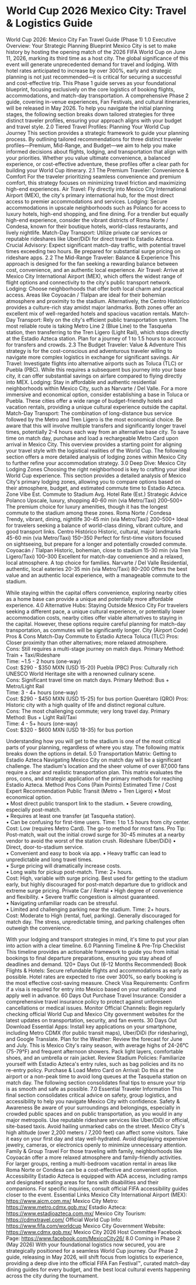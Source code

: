 # World Cup 2026 Mexico City: Travel & Logistics Guide

World Cup 2026: Mexico City Fan Travel Guide (Phase 1)
1.0 Executive Overview: Your Strategic Planning Blueprint
Mexico City is set to make history by hosting the opening match of the 2026 FIFA World Cup on June 11, 2026, marking its third time as a host city. The global significance of this event will generate unprecedented demand for travel and lodging. With hotel rates anticipated to increase by over 300%, early and strategic planning is not just recommended—it is critical for securing a successful and cost-effective trip. This Phase 1 guide serves as your foundational blueprint, focusing exclusively on the core logistics of booking flights, accommodations, and match-day transportation. A comprehensive Phase 2 guide, covering in-venue experiences, Fan Festivals, and cultural itineraries, will be released in May 2026. To help you navigate the initial planning stages, the following section breaks down tailored strategies for three distinct traveler profiles, ensuring your approach aligns with your budget and travel style.
2.0 Tiered Travel Profiles: Planning Your World Cup Journey
This section provides a strategic framework to guide your planning process. By outlining tailored recommendations for three distinct traveler profiles—Premium, Mid-Range, and Budget—we aim to help you make informed decisions about flights, lodging, and transportation that align with your priorities. Whether you value ultimate convenience, a balanced experience, or cost-effective adventure, these profiles offer a clear path for building your World Cup itinerary.
2.1 The Premium Traveler: Convenience & Comfort
For the traveler prioritizing seamless convenience and premium comfort, this strategy focuses on minimizing travel friction and maximizing high-end experiences.
Air Travel: Fly directly into Mexico City International Airport (MEX), the city's primary international hub, for the most direct access to premier accommodations and services.
Lodging: Secure accommodations in upscale neighborhoods such as Polanco for access to luxury hotels, high-end shopping, and fine dining. For a trendier but equally high-end experience, consider the vibrant districts of Roma Norte / Condesa, known for their boutique hotels, world-class restaurants, and lively nightlife.
Match-Day Transport: Utilize private car services or reputable rideshares like Uber/DiDi for direct travel to Estadio Azteca. Crucial Advisory: Expect significant match-day traffic, with potential travel times exceeding two hours. Be prepared for substantial surge pricing on rideshare apps.
2.2 The Mid-Range Traveler: Balance & Experience
This approach is designed for the fan seeking a rewarding balance between cost, convenience, and an authentic local experience.
Air Travel: Arrive at Mexico City International Airport (MEX), which offers the widest range of flight options and connectivity to the city's public transport network.
Lodging: Choose neighborhoods that offer both local charm and practical access. Areas like Coyoacán / Tlalpan are ideal for their bohemian atmosphere and proximity to the stadium. Alternatively, the Centro Histórico provides a culture-rich stay amidst major landmarks. Both zones offer an excellent mix of well-regarded hotels and spacious vacation rentals.
Match-Day Transport: Rely on the city's efficient public transportation system. The most reliable route is taking Metro Line 2 (Blue Line) to the Tasqueña station, then transferring to the Tren Ligero (Light Rail), which stops directly at the Estadio Azteca station. Plan for a journey of 1 to 1.5 hours to account for transfers and crowds.
2.3 The Budget Traveler: Value & Adventure
This strategy is for the cost-conscious and adventurous traveler willing to navigate more complex logistics in exchange for significant savings.
Air Travel: Investigate flights into alternative airports such as Toluca (TLC) or Puebla (PBC). While this requires a subsequent bus journey into your base city, it can offer substantial savings on airfare compared to flying directly into MEX.
Lodging: Stay in affordable and authentic residential neighborhoods within Mexico City, such as Narvarte / Del Valle. For a more immersive and economical option, consider establishing a base in Toluca or Puebla. These cities offer a wide range of budget-friendly hotels and vacation rentals, providing a unique cultural experience outside the capital.
Match-Day Transport: The combination of long-distance bus service followed by the Metro and Tren Ligero is the most economical choice. Be aware that this will involve multiple transfers and significantly longer travel times, potentially 2-4 hours each way from an alternative base city. To save time on match day, purchase and load a rechargeable Metro Card upon arrival in Mexico City.
This overview provides a starting point for aligning your travel style with the logistical realities of the World Cup. The following section offers a more detailed analysis of lodging zones within Mexico City to further refine your accommodation strategy.
3.0 Deep Dive: Mexico City Lodging Zones
Choosing the right neighborhood is key to crafting your ideal World Cup experience. This section provides a detailed analysis of Mexico City's primary lodging zones, allowing you to compare options based on their atmosphere, budget, and estimated commute time to Estadio Azteca.
Zone
Vibe
Est. Commute to Stadium
Avg. Hotel Rate (Est.)
Strategic Advice
Polanco
Upscale, luxury, shopping
40-60 min (via Metro/Taxi)
200–500+
The premium choice for luxury amenities, though it has the longest commute to the stadium among these zones.
Roma Norte / Condesa
Trendy, vibrant, dining, nightlife
30-45 min (via Metro/Taxi)
200–500+
Ideal for travelers seeking a balance of world-class dining, vibrant culture, and good transport links.
Centro Histórico
Historic, cultural, major landmarks
45-60 min (via Metro/Taxi)
150–350
Perfect for first-time visitors focused on sightseeing, but prepare for a longer and potentially crowded commute.
Coyoacán / Tlalpan
Historic, bohemian, close to stadium
15-30 min (via Tren Ligero/Taxi)
100–300
Excellent for match-day convenience and a relaxed, local atmosphere. A top choice for families.
Narvarte / Del Valle
Residential, authentic, local eateries
20-35 min (via Metro/Taxi)
80–200
Offers the best value and an authentic local experience, with a manageable commute to the stadium.

While staying within the capital offers convenience, exploring nearby cities as a home base can provide a unique and potentially more affordable experience.
4.0 Alternative Hubs: Staying Outside Mexico City
For travelers seeking a different pace, a unique cultural experience, or potentially lower accommodation costs, nearby cities offer viable alternatives to staying in the capital. However, these options require careful planning for match-day transportation, as commutes will be significantly longer.
City (Airport Code)
Pros & Cons
Match-Day Commute to Estadio Azteca
Toluca (TLC)
Pros: Closer proximity than other alternatives; more relaxed atmosphere.<br>Cons: Still requires a multi-stage journey on match days.
Primary Method: Train + Taxi/Rideshare<br>Time: ~1.5 - 2 hours (one-way)<br>Cost: $290 - $350 MXN (USD 15-20)
Puebla (PBC)
Pros: Culturally rich UNESCO World Heritage site with a renowned culinary scene.<br>Cons: Significant travel time on match days.
Primary Method: Bus + Metro/Light Rail<br>Time: 3 - 4+ hours (one-way)<br>Cost: $290 - $450 MXN (USD 15-25) for bus portion
Querétaro (QRO)
Pros: Historic city with a high quality of life and distinct regional culture.<br>Cons: The most challenging commute; very long travel day.
Primary Method: Bus + Light Rail/Taxi<br>Time: 4 - 5+ hours (one-way)<br>Cost: $320 - $600 MXN (USD 18-35) for bus portion

Understanding how you will get to the stadium is one of the most critical parts of your planning, regardless of where you stay. The following matrix breaks down the options in detail.
5.0 Transportation Matrix: Getting to Estadio Azteca
Navigating Mexico City on match day will be a significant challenge. The stadium's location and the sheer volume of over 87,000 fans require a clear and realistic transportation plan. This matrix evaluates the pros, cons, and strategic application of the primary methods for reaching Estadio Azteca.
Method
Pros
Cons (Pain Points)
Estimated Time / Cost
Expert Recommendation
Public Transit (Metro + Tren Ligero)
• Most economical option.<br>• Most direct public transport link to the stadium.
• Severe crowding, especially post-match.<br>• Requires at least one transfer (at Tasqueña station).<br>• Can be confusing for first-time users.
Time: 1 to 1.5 hours from city center.<br>Cost: Low (requires Metro Card).
The go-to method for most fans. Pro Tip: Post-match, wait out the initial crowd surge for 30-45 minutes at a nearby vendor to avoid the worst of the station crush.
Rideshare (Uber/DiDi)
• Direct, door-to-stadium service.<br>• Convenient and easy to book via app.
• Heavy traffic can lead to unpredictable and long travel times.<br>• Surge pricing will dramatically increase costs.<br>• Long waits for pickup post-match.
Time: 2+ hours.<br>Cost: High, variable with surge pricing.
Best used for getting to the stadium early, but highly discouraged for post-match departure due to gridlock and extreme surge pricing.
Private Car / Rental
• High degree of convenience and flexibility.
• Severe traffic congestion is almost guaranteed.<br>• Navigating unfamiliar roads can be stressful.<br>• Limited and challenging parking near the stadium.
Time: 2+ hours.<br>Cost: Moderate to High (rental, fuel, parking).
Generally discouraged for match day. The stress, unpredictable timing, and parking challenges often outweigh the convenience.

With your lodging and transport strategies in mind, it's time to put your plan into action with a clear timeline.
6.0 Planning Timeline & Pre-Trip Checklist
This timeline provides an actionable framework to guide you from initial bookings to final departure preparations, ensuring you stay ahead of deadlines and demand.
120+ Days Out (6-12 Months Recommended)
Book Flights & Hotels: Secure refundable flights and accommodations as early as possible. Hotel rates are expected to rise over 300%, so early booking is the most effective cost-saving measure.
Check Visa Requirements: Confirm if a visa is required for entry into Mexico based on your nationality and apply well in advance.
60 Days Out
Purchase Travel Insurance: Consider a comprehensive travel insurance policy to protect against unforeseen cancellations or medical issues.
Monitor Official Channels: Begin regularly checking official World Cup and Mexico City government websites for the latest updates on transportation, security, and fan events.
30 Days Out
Download Essential Apps: Install key applications on your smartphone, including Metro CDMX (for public transit maps), Uber/DiDi (for ridesharing), and Google Translate.
Plan for the Weather: Review the forecast for June and July. This is Mexico City's rainy season, with average highs of 24-26°C (75-79°F) and frequent afternoon showers. Pack light layers, comfortable shoes, and an umbrella or rain jacket.
Review Stadium Policies: Familiarize yourself with Estadio Azteca's entry rules, such as bag policies and its no re-entry policy.
Purchase & Load Metro Card on Arrival: Do this at the airport or a non-peak time to avoid long queues at the Tasqueña station on match day.
The following section consolidates final tips to ensure your trip is as smooth and safe as possible.
7.0 Essential Traveler Information
This final section consolidates critical advice on safety, group logistics, and accessibility to help you navigate Mexico City with confidence.
Safety & Awareness
Be aware of your surroundings and belongings, especially in crowded public spaces and on public transportation, as you would in any major metropolis.
Use reputable rideshare services like Uber/DiDi or official, site-based taxis. Avoid hailing unmarked cabs on the street.
Mexico City's high altitude (over 2,200 meters / 7,200 feet) can affect some visitors. Take it easy on your first day and stay well-hydrated.
Avoid displaying expensive jewelry, cameras, or electronics openly to minimize unnecessary attention.
Family & Group Travel
For those traveling with family, neighborhoods like Coyoacán offer a more relaxed atmosphere and family-friendly activities. For larger groups, renting a multi-bedroom vacation rental in areas like Roma Norte or Condesa can be a cost-effective and convenient option.
Accessibility
Estadio Azteca is equipped with ADA access, including ramps and designated seating areas for fans with disabilities and their companions. For specific inquiries, consult official FIFA accessibility guides closer to the event.
Essential Links
Mexico City International Airport (MEX): https://www.aicm.com.mx/
Mexico City Metro: https://www.metro.cdmx.gob.mx/
Estadio Azteca: https://www.estadioazteca.com.mx/
Mexico City Tourism: https://cdmxtravel.com/
Official World Cup Info: https://www.fifa.com/worldcup
Mexico City Government Website: https://www.cdmx.gob.mx/
Mexico City 2026 Host Committee Facebook Page: https://www.facebook.com/MexicoCity26/
8.0 Coming in Phase 2 (May 2026)
With your foundational logistics now secured, you are strategically positioned for a seamless World Cup journey. Our Phase 2 guide, releasing in May 2026, will shift focus from logistics to experience, providing a deep dive into the official FIFA Fan Festival™, curated match-day dining guides for every budget, and the best local cultural events happening across the city during the tournament.

